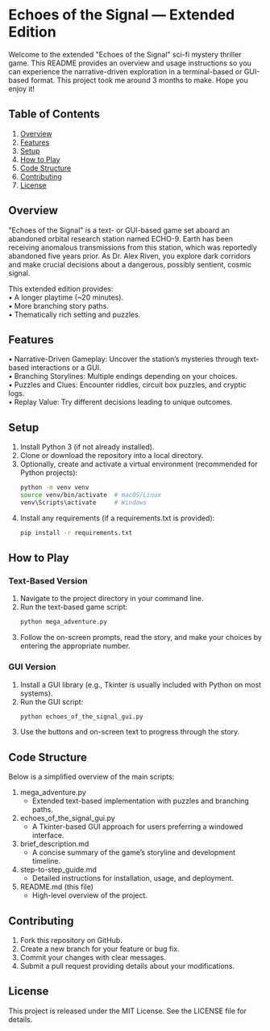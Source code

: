 # Echoes of the Signal — Extended Edition

Welcome to the extended "Echoes of the Signal" sci-fi mystery thriller game. This README provides an overview and usage instructions so you can experience the narrative-driven exploration in a terminal-based or GUI-based format.
This project took me around 3 months to make. Hope you enjoy it!

## Table of Contents
1. [Overview](#overview)
2. [Features](#features)
3. [Setup](#setup)
4. [How to Play](#how-to-play)
5. [Code Structure](#code-structure)
6. [Contributing](#contributing)
7. [License](#license)

## Overview
"Echoes of the Signal" is a text- or GUI-based game set aboard an abandoned orbital research station named ECHO-9. Earth has been receiving anomalous transmissions from this station, which was reportedly abandoned five years prior. As Dr. Alex Riven, you explore dark corridors and make crucial decisions about a dangerous, possibly sentient, cosmic signal.

This extended edition provides:  
• A longer playtime (~20 minutes).  
• More branching story paths.  
• Thematically rich setting and puzzles.  

## Features
• Narrative-Driven Gameplay: Uncover the station’s mysteries through text-based interactions or a GUI.  
• Branching Storylines: Multiple endings depending on your choices.  
• Puzzles and Clues: Encounter riddles, circuit box puzzles, and cryptic logs.  
• Replay Value: Try different decisions leading to unique outcomes.  

## Setup
1. Install Python 3 (if not already installed).  
2. Clone or download the repository into a local directory.  
3. Optionally, create and activate a virtual environment (recommended for Python projects):  
   ```bash
   python -m venv venv
   source venv/bin/activate  # macOS/Linux
   venv\Scripts\activate     # Windows
   ```
4. Install any requirements (if a requirements.txt is provided):  
   ```bash
   pip install -r requirements.txt
   ```

## How to Play
### Text-Based Version
1. Navigate to the project directory in your command line.
2. Run the text-based game script:
   ```bash
   python mega_adventure.py
   ```
3. Follow the on-screen prompts, read the story, and make your choices by entering the appropriate number.

### GUI Version
1. Install a GUI library (e.g., Tkinter is usually included with Python on most systems).  
2. Run the GUI script:
   ```bash
   python echoes_of_the_signal_gui.py
   ```
3. Use the buttons and on-screen text to progress through the story.

## Code Structure
Below is a simplified overview of the main scripts:

1. mega_adventure.py  
   - Extended text-based implementation with puzzles and branching paths.
2. echoes_of_the_signal_gui.py  
   - A Tkinter-based GUI approach for users preferring a windowed interface.
3. brief_description.md  
   - A concise summary of the game’s storyline and development timeline.
4. step-to-step_guide.md  
   - Detailed instructions for installation, usage, and deployment.
5. README.md (this file)  
   - High-level overview of the project.

## Contributing
1. Fork this repository on GitHub.  
2. Create a new branch for your feature or bug fix.  
3. Commit your changes with clear messages.  
4. Submit a pull request providing details about your modifications.

## License
This project is released under the MIT License. See the LICENSE file for details.

